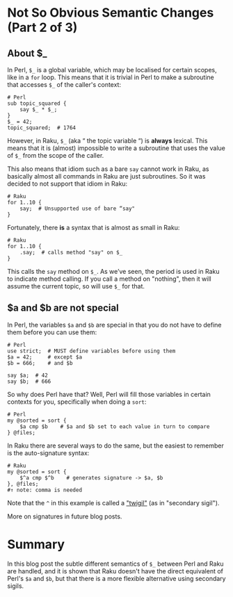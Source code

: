 # Not So Obvious Semantic Changes (Part 2 of 3)

## About $_
In Perl, `$_` is a global variable, which may be localised for certain scopes, like in a `for` loop.  This means that it is trivial in Perl to make a subroutine that accesses `$_` of the caller's context:
```
# Perl
sub topic_squared {
    say $_ * $_;
}
$_ = 42;
topic_squared;  # 1764
```
However, in Raku, `$_` (aka “ the topic variable “) is **always** lexical.  This means that it is (almost) impossible to write a subroutine that uses the value of `$_` from the scope of the caller.

This also means that idiom such as a bare `say` cannot work in Raku, as basically almost all commands in Raku are just subroutines.  So it was decided to not support that idiom in Raku:
```
# Raku
for 1..10 {
    say;  # Unsupported use of bare “say"
}
```
Fortunately, there **is** a syntax that is almost as small in Raku:
```
# Raku
for 1..10 {
    .say;  # calls method "say" on $_
}
```
This calls the `say` method on `$_`.  As we’ve seen, the period is used in Raku to indicate method calling.  If you call a method on "nothing", then it will assume the current topic, so will use `$_` for that.

## $a and $b are not special
In Perl, the variables `$a` and `$b` are special in that you do not have to define them before you can use them:
```
# Perl
use strict;  # MUST define variables before using them
$a = 42;     # except $a
$b = 666;    # and $b

say $a;  # 42
say $b;  # 666
```
So why does Perl have that?  Well, Perl will fill those variables in certain contexts for you, specifically when doing a `sort`:
```
# Perl
my @sorted = sort {
    $a cmp $b    # $a and $b set to each value in turn to compare
} @files;
```
In Raku there are several ways to do the same, but the easiest to remember is the auto-signature syntax:
```
# Raku
my @sorted = sort {
    $^a cmp $^b    # generates signature -> $a, $b
}, @files;
#↑ note: comma is needed
```
Note that the `^` in this example is called a ["twigil"](https://docs.raku.org/language/variables#The_^_twigil) (as in "secondary sigil").

More on signatures in future blog posts.

# Summary
In this blog post the subtle different semantics of `$_` between Perl and Raku are handled, and it is shown that Raku doesn't have the direct equivalent of Perl's `$a` and `$b`, but that there is a more flexible alternative using secondary sigils.
